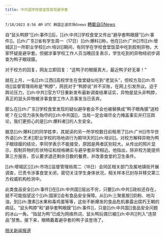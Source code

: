 ```yaml
---
title: 中共国学校食堂饭菜现避孕套
---
```

`7/18/2023 8:56 AM UTC 韩国正道农场Gnews` [轉載自GNews](https://gnews.org/articles/1468486)

自“鼠头鸭脖”[[zh:事件]]后，[[zh:中共]]学校食堂又传出“避孕套鸭眼膜”[[zh:事件]]。[[zh:广东]]省有学生周一（17日）[[zh:爆料]]称，他在[[zh:广州]]市[[zh:增城区]]一所职业学校[[zh:培训]]期间，有同学在学校食堂饭菜中吃到胶制异物，大家怀疑是避孕套。但据涉事学校工作人员当晚回复表示，学生吃到的异物经初步调查为鸭子眼球膜。

对于校方的回复，网友立即回复：“这鸭子的眼膜真大，最近鸭子好无辜！”

就在上月，一名[[zh:江西]]高校学生在食堂疑似吃到“老鼠头”，但校方及[[zh:市场]]监督管理局称是“鸭脖”，网民对于“鸭脖说”并不买账，在网上引发热议。迫于舆论压力，[[zh:中共]]官方17日重新发布最新调查结果证实，异物是鼠头非鸭脖，真正的鼠头异物被涉事食堂工作人员事发当日丢弃。

那么在[[zh:广东]]学校食堂发现的疑似避孕套会不会也被替换成“鸭子眼角膜”送检呢？在公信力丧失殆尽的[[zh:中共国]]，当局一定会竭尽全力掩盖事实并打压舆论，我们更担心的是[[zh:爆料者]]的人生安全。

据息[[zh:爆料]]的同学姓李，其就读的另一所学校数日前租用了[[zh:广州]]市华世外语[[zh:艺术]]职业学校的场地进行为期18天的[[zh:培训]]。对校方解释异物为鸭子眼球膜的结论，李同学表示不能接受，原因是两者区别较大。从传出的照片显示，胶制异物的形状特征和规格确实与避孕套非常相近。他指出，除非校方能提供第三方报告，否认要求退还剩余日数的餐费，并改善食堂的卫生条件。

[[zh:增城区]][[zh:市场]]监督管理局周二（18日）会同区相关部门及属地镇街开展调查，已责令涉事食堂关闭，密切关注学生身体状况，相关样本已封存并移交第三方权威机构检测中。

此类食品安全[[zh:事件]]在[[zh:中共国]]层出不穷，只要[[zh:中共]]政权还存在，就不可能指望这个[[zh:国家]]会有食品安全保障。从[[zh:三聚氰胺]]奶粉、地沟油，到[[zh:激素]]水果和毒鸡蛋等等，这些不断爆发的食品危机暴露出腐朽王朝的病征。“鼠头鸭脖”和“避孕套鸭眼膜”[[zh:事件]]，只是[[zh:中共国]]食品安全问题的冰山一角。“指鼠为鸭”已成为网络热词，鼠头鸭玩偶已被[[zh:中共]]列入“违禁品”禁售。接下来，眼睛戴着避孕套的鸭子该登场了。

[相关新闻报道](https://hk.on.cc/hk/bkn/cnt/cnnews/20230718/bkn-20230718120001365-0718_00952_001.html)
